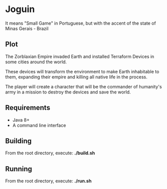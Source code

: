 # Joguin

It means "Small Game" in Portuguese, but with the accent of the state of Minas Gerais - Brazil

## Plot

The Zorblaxian Empire invaded Earth and installed Terraform Devices in some cities around the world.

These devices will transform the environment to make Earth inhabitable to them, expanding their empire
and killing all native life in the process.

The player will create a character that will be the commander of humanity's army in a mission to destroy the devices
and save the world.

## Requirements

* Java 8+
* A command line interface

## Building

From the root directory, execute:
**./build.sh**

## Running

From the root directory, execute:
**./run.sh**
